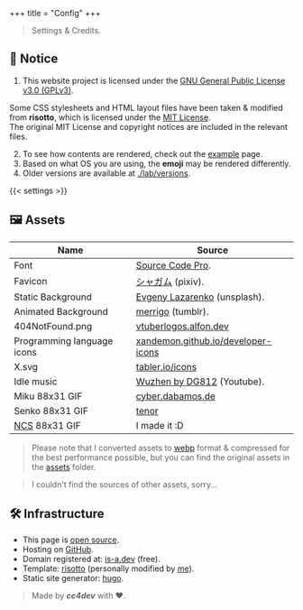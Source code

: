 +++
title = "Config"
+++

> Settings & Credits.

## 🔔 Notice
1. This website project is licensed under the [GNU General Public License v3.0 (GPLv3)](https://github.com/cc4dev/cc4dev.github.io/blob/main/LICENSE).

Some CSS stylesheets and HTML layout files have been taken & modified from **risotto**, which is licensed under the [MIT License](https://github.com/joeroe/risotto/blob/main/LICENSE). <br/>
The original MIT License and copyright notices are included in the relevant files.

2. To see how contents are rendered, check out the [example](/example) page.
3. Based on what OS you are using, the **emoji** may be rendered differently.
4. Older versions are available at [./lab/versions](/lab/versions).

{{< settings >}}

## 🖼️ Assets
| Name | Source |
|----------------------------|--------|
| Font                       | [Source Code Pro](https://fonts.google.com/specimen/Source+Code+Pro). |
| Favicon                    | [シャガム](https://www.pixiv.net/en/artworks/112791363) (pixiv). |
| Static Background          | [Evgeny Lazarenko](https://unsplash.com/@evgenylazarenko) (unsplash). |
| Animated Background        | [merrigo](https://merrigo.tumblr.com) (tumblr). |
| 404NotFound.png            | [vtuberlogos.alfon.dev](https://vtuberlogos.alfon.dev) |
| Programming language icons | [xandemon.github.io/developer-icons](https://xandemon.github.io/developer-icons) |
| X.svg                      | [tabler.io/icons](https://tabler.io/icons/) |
| Idle music                 | [Wuzhen by DG812](https://www.youtube.com/watch?v=3pbFmR-zKYg) (Youtube). |
| Miku 88x31 GIF             | [cyber.dabamos.de](https://cyber.dabamos.de/88x31/) |
| Senko 88x31 GIF            | [tenor](https://tenor.com/view/senkosan-fox-anime-tea-cute-gif-16355329) | 
| [NCS](/assets/ncs.gif) 88x31 GIF | I made it :D |
> Please note that I converted assets to [webp](https://developers.google.com/speed/webp) format & compressed for the best performance possible, but you can find the original assets in the [assets](https://github.com/cc4dev/cc4dev.github.io/tree/main/public/assets) folder.

> I couldn't find the sources of other assets, sorry...

## 🛠️ Infrastructure
+ This page is [open source](https://github.com/cc4dev/cc4dev.github.io).
+ Hosting on [GitHub](https://pages.github.com).
+ Domain registered at: [is-a.dev](https://is-a.dev) (free).
+ Template: [risotto](https://github.com/joeroe/risotto) (personally modified by [me](https://github.com/cc4dev)).
+ Static site generator: [hugo](https://gohugo.io).

> Made by ***cc4dev*** with ❤️.